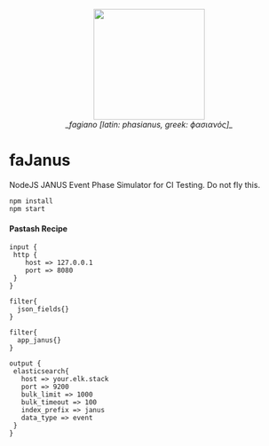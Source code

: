 <p align="center">
<img src="http://www.agricolailfagiano.com/wp-content/uploads/2015/11/sez-fagiano-home.png" width="200"/>
<br><i>_fagiano [latin: phasianus, greek: ϕασιανός]_</i>
</p>


# faJanus
NodeJS JANUS Event Phase Simulator for CI Testing. Do not fly this.

```
npm install
npm start
```

#### Pastash Recipe
```
input {
 http {
    host => 127.0.0.1
    port => 8080
 }
}

filter{
  json_fields{}
}

filter{
  app_janus{} 
}

output {
 elasticsearch{
   host => your.elk.stack
   port => 9200
   bulk_limit => 1000
   bulk_timeout => 100
   index_prefix => janus
   data_type => event
 }
}

```
